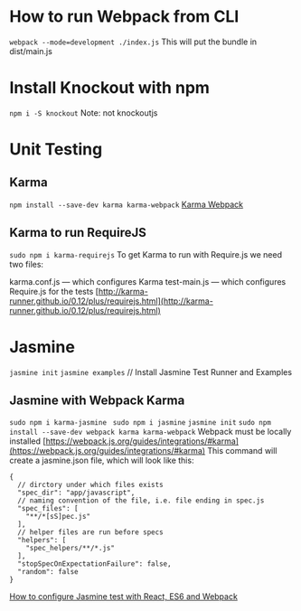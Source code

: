 # How to run Webpack from CLI
`webpack --mode=development ./index.js`
This will put the bundle in dist/main.js

# Install Knockout with npm
`npm i -S knockout` Note: not knockoutjs

# Unit Testing

## Karma
`npm install --save-dev karma karma-webpack`
[Karma Webpack](https://github.com/webpack-contrib/karma-webpack)

## Karma to run RequireJS
`sudo npm i karma-requirejs`
To get Karma to run with Require.js we need two files:

karma.conf.js — which configures Karma
test-main.js — which configures Require.js for the tests
[http://karma-runner.github.io/0.12/plus/requirejs.html](http://karma-runner.github.io/0.12/plus/requirejs.html)

# Jasmine
`jasmine init`
`jasmine examples` // Install Jasmine Test Runner and Examples

## Jasmine with Webpack Karma
`sudo npm i karma-jasmine `
`sudo npm i jasmine`
`jasmine init` 
`sudo npm install --save-dev webpack karma karma-webpack` Webpack must be locally installed
[https://webpack.js.org/guides/integrations/#karma](https://webpack.js.org/guides/integrations/#karma)
This command will create a jasmine.json file, which will look like this:
```
{
  // dirctory under which files exists
  "spec_dir": "app/javascript",
  // naming convention of the file, i.e. file ending in spec.js
  "spec_files": [
    "**/*[sS]pec.js"
  ],
  // helper files are run before specs
  "helpers": [
    "spec_helpers/**/*.js"
  ],
  "stopSpecOnExpectationFailure": false,
  "random": false
}
```

[How to configure Jasmine test with React, ES6 and Webpack](https://www.classandobjects.com/test_using_jasmine_react_es6_webpack/)
